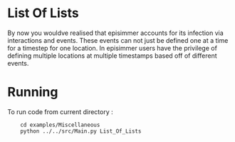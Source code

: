 # List Of Lists
By now you wouldve realised that episimmer accounts for its infection via interactions and events. These events can not just be defined one at a time for a timestep for one location. In episimmer users have the privilege of defining multiple locations at multiple timestamps based off of different events.

# Running 
To run code from current directory :

		cd examples/Miscellaneous
		python ../../src/Main.py List_Of_Lists